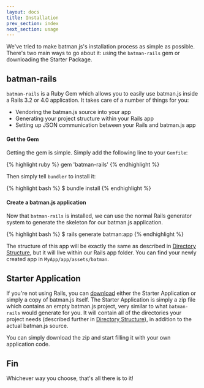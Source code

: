 ```yaml
---
layout: docs
title: Installation
prev_section: index
next_section: usage
---
```


We've tried to make batman.js's installation process as simple as possible. There's two main ways to go about it: using the `batman-rails` gem or downloading the Starter Package.

## batman-rails

`batman-rails` is a Ruby Gem which allows you to easily use batman.js inside a Rails 3.2 or 4.0 application. It takes care of a number of things for you:

- Vendoring the batman.js source into your app
- Generating your project structure within your Rails app
- Setting up JSON communication between your Rails and batman.js app

#### Get the Gem

Getting the gem is simple. Simply add the following line to your `Gemfile`:

{% highlight ruby %}
gem 'batman-rails'
{% endhighlight %}

Then simply tell `bundler` to install it:

{% highlight bash %}
$ bundle install
{% endhighlight %}

#### Create a batman.js application

Now that `batman-rails` is installed, we can use the normal Rails generator system to generate the skeleton for our batman.js application.

{% highlight bash %}
$ rails generate batman:app
{% endhighlight %}

The structure of this app will be exactly the same as described in [Directory Structure](/docs/structure.html), but it will live within our Rails app folder. You can find your newly created app in `MyApp/app/assets/batman`.

## Starter Application

If you're not using Rails, you can [download](/downloads.html) either the Starter Application or simply a copy of batman.js itself. The Starter Application is simply a zip file which contains an empty batman.js project, very similar to what `batman-rails` would generate for you. It will contain all of the directories your project needs (described further in [Directory Structure](/docs/structure.html)), in addition to the actual batman.js source.


You can simply download the zip and start filling it with your own application code.

## Fin

Whichever way you choose, that's all there is to it!
